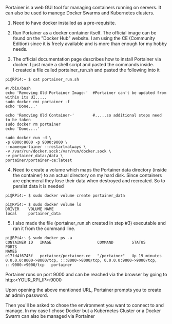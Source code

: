 Portainer is a web GUI tool for managing containers running on servers. It can also be used to manege Docker Swarms and Kubernetes clusters. 

1. Need to have docker installed as a pre-requisite.

2. Run Portainer as a docker container itself. The official image can be found on the "Docker Hub" website.
I am using the CE (Community Edition) since it is freely available and is more than enough for my hobby needs.

3. The official documentation page describes how to install Portainer via docker. I just made a shell script and pasted the commands inside.  
I created a file called portainer_run.sh and pasted the following into it
```
pi@RPi4:~ $ cat portainer_run.sh

#!/bin/bash
echo 'Removing Old Portainer Image-'  #Portainer can't be updated from within its UI.....  
sudo docker rmi portainer -f          
echo 'Done...'

echo 'Removing Old Container-'        #.....so additional steps need to be taken
sudo docker rm portainer
echo 'Done....'

sudo docker run -d \
-p 8000:8000 -p 9000:9000 \
--name=portainer --restart=always \
-v /var/run/docker.sock:/var/run/docker.sock \
-v portainer_data:/data \
portainer/portainer-ce:latest

```

4. Need to create a volume which maps the Portainer data directory (inside the container) to an actual directory on my hard disk. 
Since containers are ephemeral they lose their data when destroyed and recreated. So to persist data it is needed
```
pi@RPi4:~ $ sudo docker volume create portainer_data

pi@RPi4:~ $ sudo docker volume ls
DRIVER    VOLUME NAME
local     portainer_data
```

5. I also made the file (portainer_run.sh created in step #3) executable and ran it from the command line. 
```
pi@RPi4:~ $ sudo docker ps -a
CONTAINER ID   IMAGE                    COMMAND        STATUS          PORTS                                                                                  NAMES
e17fd4f6745f   portainer/portainer-ce   "/portainer"   Up 19 minutes   0.0.0.0:8000->8000/tcp, :::8000->8000/tcp, 0.0.0.0:9000->9000/tcp, :::9000->9000/tcp   portainer
```
Portainer runs on port 9000 and can be reached via the browser by going to http:<YOUR_RPI_IP>:9000

Upon opening the above mentioned URL, Portainer prompts you to create an admin password.

Then you'll be asked to chose the environment you want to connect to and manage. 
In my case I chose Docker but a Kubernetes Cluster or a Docker Swarm can also be managed via Portainer
